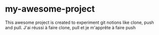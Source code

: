 # my-awesome-project

This awesome project is created to experiment git notions like clone, push and pull.
J'ai réussi à faire clone, pull et je m'apprête à faire push
